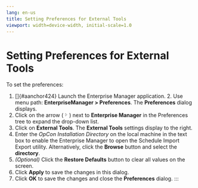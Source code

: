 ```yaml
---
lang: en-us
title: Setting Preferences for External Tools
viewport: width=device-width, initial-scale=1.0
---
```


# Setting Preferences for External Tools

To set the preferences:

1.  []{#aanchor424} Launch the Enterprise Manager application. 2.  Use menu path: **EnterpriseManager \> Preferences**. The
    **Preferences** dialog displays.
3.  Click on the arrow (![Expand Arrow     ](../../../Resources/Images/EM/EMarrowtoexpand.png "Expand Arrow "))
    next to **Enterprise Manager** in the Preferences tree to expand the
    drop-down list.
4.  Click on **External Tools**. The **External Tools** settings display
    to the right.
5.  Enter the *OpCon Installation Directory* on the local machine in
    the text box to enable the Enterprise Manager to open the Schedule
    Import Export utility. Alternatively, click the **Browse** button
    and select the **directory**.
6.  *(Optional)* Click the **Restore Defaults** button
    to clear all values on the screen.
7.  Click **Apply** to save the changes in this dialog.
8.  Click **OK** to save the changes and close the **Preferences**
    dialog.
:::

 

